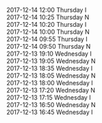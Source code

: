 2017-12-14 12:00 Thursday  I  
2017-12-14 10:25 Thursday  N  
2017-12-14 10:20 Thursday  I  
2017-12-14 10:00 Thursday  N  
2017-12-14 09:55 Thursday  I  
2017-12-14 09:50 Thursday  N  
2017-12-13 19:10 Wednesday  I  
2017-12-13 19:05 Wednesday  N  
2017-12-13 18:35 Wednesday  I  
2017-12-13 18:05 Wednesday  N  
2017-12-13 18:00 Wednesday  I  
2017-12-13 17:20 Wednesday  N  
2017-12-13 17:15 Wednesday  I  
2017-12-13 16:50 Wednesday  N  
2017-12-13 16:45 Wednesday  I  
